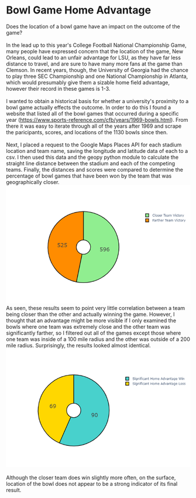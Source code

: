 # Bowl Game Home Advantage
Does the location of a bowl game have an impact on the outcome of the game?
\
\
In the lead up to this year's College Football National Championship Game, many people have expressed concern that the location of the game, New Orleans, could lead to an unfair advantage for LSU, as they have far less distance to travel, and are sure to have many more fans at the game than Clemson. In recent years, though, the University of Georgia had the chance to play three SEC Championship and one National Championship in Atlanta, which would presumably give them a sizable home field advantage, however their record in these games is 1-3. \
\
I wanted to obtain a historical basis for whether a university's proximity to a bowl game actually effects the outcome. In order to do this I found a website that listed all of the bowl games that occurred during a specific year (https://www.sports-reference.com/cfb/years/1969-bowls.html). From there it was easy to iterate through all of the years after 1969 and scrape the paricipants, scores, and locations of the 1130 bowls since then.
\
\
Next, I placed a request to the Google Maps Places API for each stadium location and team name, saving the longitude and latitude data of each to a csv. I then used this data and the geopy python module to calculate the straight line distance between the stadium and each of the competing teams. Finally, the distances and scores were compared to determine the percentage of bowl games that have been won by the team that was geographically closer.
\
![Graph1](winner.png)\
As seen, these results seem to point very little correlation between a team being closer than the other and actually winning the game. However, I thought that an advantage might be more visible if I only examined the bowls where one team was extremely close and the other team was significantly farther, so I filtered out all of the games except those where one team was inside of a 100 mile radius and the other was outside of a 200 mile radius. Surprisingly, the results looked almost identical.\
![Graph2](significant.png)\
\
Although the closer team does win slightly more often, on the surface, location of the bowl does not appear to be a strong indicator of its final result. 
